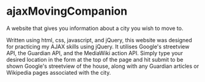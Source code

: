 # ajaxMovingCompanion
A website that gives you information about a city you wish to move to.

Written using html, css, javascript, and jQuery, this website was designed for practicing my AJAX skills using jQuery. It utilises Google's streetview API, the Guardian API, and the MediaWiki action API. Simply type your desired location in the form at the top of the page and hit submit to be shown Google's streetview of the house, along with any Guardian articles or Wikipedia pages associated with the city.
